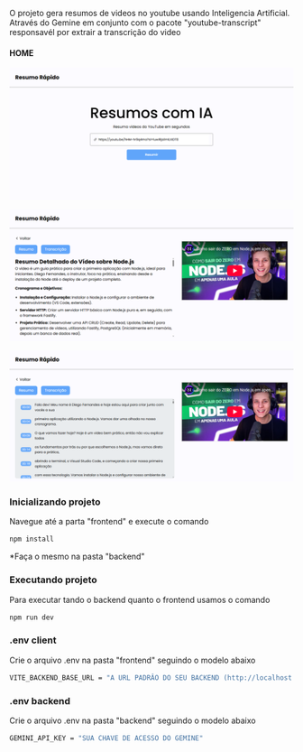 O projeto gera resumos de videos no youtube usando Inteligencia Artificial. Através do Gemine em conjunto com o pacote "youtube-transcript" responsavél por extrair a transcrição do video

#### HOME
![home](Images/Home.png)

![resumo gerado por IA](Images/Resumo.png)

![transcrição do video](Images/Transcricao.png)

### Inicializando projeto

Navegue até a parta "frontend" e execute o comando

```bash
npm install
```

*Faça o mesmo na pasta "backend"

### Executando projeto

Para executar tando o backend quanto o frontend usamos o comando

```bash
npm run dev
```

### .env client
Crie o arquivo .env na pasta "frontend" seguindo o modelo abaixo

```bash
VITE_BACKEND_BASE_URL = "A URL PADRÂO DO SEU BACKEND (http://localhost:8000)"
```

### .env backend
Crie o arquivo .env na pasta "backend" seguindo o modelo abaixo

```bash
GEMINI_API_KEY = "SUA CHAVE DE ACESSO DO GEMINE"
```





